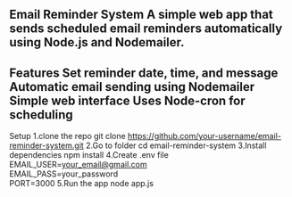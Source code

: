 Email Reminder System
A simple web app that sends scheduled email reminders automatically using Node.js and Nodemailer.
---
Features
Set reminder date, time, and message
Automatic email sending using Nodemailer
Simple web interface
Uses Node-cron for scheduling
---
Setup
1.clone the repo
git clone https://github.com/your-username/email-reminder-system.git
2.Go to folder
cd email-reminder-system
3.Install dependencies
npm install
4.Create .env file
EMAIL_USER=your_email@gmail.com  
EMAIL_PASS=your_password  
PORT=3000
5.Run the app
node app.js
